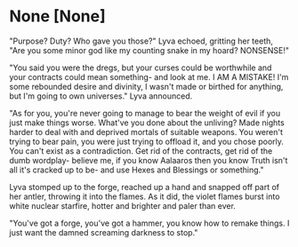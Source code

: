 # None [None]
"Purpose? Duty? Who gave you those?" Lyva echoed, gritting her teeth, "Are you some minor god like my counting snake in my hoard? NONSENSE!"    

"You said you were the dregs, but your curses could be worthwhile and your contracts could mean something- and look at me. I AM A MISTAKE! I'm some rebounded desire and divinity, I wasn't made or birthed for anything, but I'm going to own universes." Lyva announced.   

"As for you, you're never going to manage to bear the weight of evil if you just make things worse. What've you done about the unliving? Made nights harder to deal with and deprived mortals of suitable weapons. You weren't trying to bear pain, you were just trying to offload it, and you chose poorly. You can't exist as a contradiction. Get rid of the contracts, get rid of the dumb wordplay- believe me, if you know Aalaaros then you know Truth isn't all it's cracked up to be- and use Hexes and Blessings or something."    

Lyva stomped up to the forge, reached up a hand and snapped off part of her antler, throwing it into the flames. As it did, the violet flames burst into white nuclear starfire, hotter and brighter and paler than ever.    

"You've got a forge, you've got a hammer, you know how to remake things. I just want the damned screaming darkness to stop."
